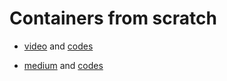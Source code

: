 # Containers from scratch

- [video](https://www.youtube.com/watch?v=8fi7uSYlOdc) and [codes](https://github.com/lizrice/containers-from-scratch)

- [medium](https://medium.com/swlh/build-containers-from-scratch-in-go-part-1-namespaces-c07d2291038b) and [codes](https://github.com/0xc0d/vessel)
